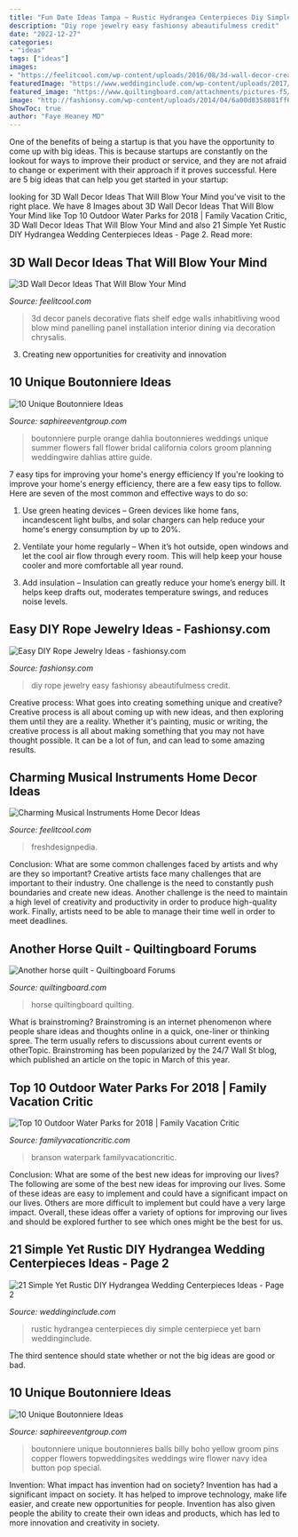 ```yaml
---
title: "Fun Date Ideas Tampa ~ Rustic Hydrangea Centerpieces Diy Simple Centerpiece Yet Barn Weddinginclude"
description: "Diy rope jewelry easy fashionsy abeautifulmess credit"
date: "2022-12-27"
categories:
- "ideas"
tags: ["ideas"]
images:
- "https://feelitcool.com/wp-content/uploads/2016/08/3d-wall-decor-creations13-1.jpg"
featuredImage: "https://www.weddinginclude.com/wp-content/uploads/2017/07/Rustic-hydrangea-centerpiece-at-Pratt-Barn.jpg"
featured_image: "https://www.quiltingboard.com/attachments/pictures-f5/563384d1481336583-img_1578.jpg"
image: "http://fashionsy.com/wp-content/uploads/2014/04/6a00d8358081ff69e2017eea61cee2970d-800wi.jpg"
ShowToc: true
author: "Faye Heaney MD"
---
```



One of the benefits of being a startup is that you have the opportunity to come up with big ideas. This is because startups are constantly on the lookout for ways to improve their product or service, and they are not afraid to change or experiment with their approach if it proves successful. Here are 5 big ideas that can help you get started in your startup: 

	

		
looking for 3D Wall Decor Ideas That Will Blow Your Mind you've visit to the right place. We have 8 Images about 3D Wall Decor Ideas That Will Blow Your Mind like Top 10 Outdoor Water Parks for 2018 | Family Vacation Critic, 3D Wall Decor Ideas That Will Blow Your Mind and also 21 Simple Yet Rustic DIY Hydrangea Wedding Centerpieces Ideas - Page 2. Read more:
		
    
## 3D Wall Decor Ideas That Will Blow Your Mind

<img loading=lazy src="https://feelitcool.com/wp-content/uploads/2016/08/3d-wall-decor-creations13-1.jpg" onerror="this.onerror=null;this.src='https://tse3.mm.bing.net/th?id=OIP.shgfv6Vby0RbLHfV2P-3LQAAAA&amp;pid=15.1';" alt="3D Wall Decor Ideas That Will Blow Your Mind">

_Source: feelitcool.com_

>3d decor panels decorative flats shelf edge walls inhabitliving wood blow mind panelling panel installation interior dining via decoration chrysalis. 

	

3. Creating new opportunities for creativity and innovation 

    
## 10 Unique Boutonniere Ideas

<img loading=lazy src="http://www.saphireeventgroup.com/wp-content/uploads/files/8414/5694/2699/unique_boutonniere_6.jpg" onerror="this.onerror=null;this.src='https://tse4.mm.bing.net/th?id=OIP.F8xt2Ds5SLMLM8OyPekDFgAAAA&amp;pid=15.1';" alt="10 Unique Boutonniere Ideas">

_Source: saphireeventgroup.com_

>boutonniere purple orange dahlia boutonnieres weddings unique summer flowers fall flower bridal california colors groom planning weddingwire dahlias attire guide. 

	

7 easy tips for improving your home's energy efficiency
If you're looking to improve your home's energy efficiency, there are a few easy tips to follow. Here are seven of the most common and effective ways to do so:
1) Use green heating devices – Green devices like home fans, incandescent light bulbs, and solar chargers can help reduce your home's energy consumption by up to 20%.

2) Ventilate your home regularly – When it’s hot outside, open windows and let the cool air flow through every room. This will help keep your house cooler and more comfortable all year round.

3) Add insulation – Insulation can greatly reduce your home’s energy bill. It helps keep drafts out, moderates temperature swings, and reduces noise levels.

    
## Easy DIY Rope Jewelry Ideas - Fashionsy.com

<img loading=lazy src="http://fashionsy.com/wp-content/uploads/2014/04/6a00d8358081ff69e2017eea61cee2970d-800wi.jpg" onerror="this.onerror=null;this.src='https://tse3.mm.bing.net/th?id=OIP.PQ2nIk6QM55ng7Lx0yXOfgHaLH&amp;pid=15.1';" alt="Easy DIY Rope Jewelry Ideas - fashionsy.com">

_Source: fashionsy.com_

>diy rope jewelry easy fashionsy abeautifulmess credit. 

	

Creative process: What goes into creating something unique and creative?
Creative process is all about coming up with new ideas, and then exploring them until they are a reality. Whether it's painting, music or writing, the creative process is all about making something that you may not have thought possible. It can be a lot of fun, and can lead to some amazing results.

    
## Charming Musical Instruments Home Decor Ideas

<img loading=lazy src="https://feelitcool.com/wp-content/uploads/2016/08/musical-instruments-decor-ideas14.jpg" onerror="this.onerror=null;this.src='https://tse3.mm.bing.net/th?id=OIP.43o3jDeSi0L42YxxJc-cowHaNd&amp;pid=15.1';" alt="Charming Musical Instruments Home Decor Ideas">

_Source: feelitcool.com_

>freshdesignpedia. 

	

Conclusion: What are some common challenges faced by artists and why are they so important?
Creative artists face many challenges that are important to their industry. One challenge is the need to constantly push boundaries and create new ideas. Another challenge is the need to maintain a high level of creativity and productivity in order to produce high-quality work. Finally, artists need to be able to manage their time well in order to meet deadlines.

    
## Another Horse Quilt - Quiltingboard Forums

<img loading=lazy src="https://www.quiltingboard.com/attachments/pictures-f5/563384d1481336583-img_1578.jpg" onerror="this.onerror=null;this.src='https://tse3.mm.bing.net/th?id=OIP.LNKvr8v5hyamj4kRORw_1gHaFh&amp;pid=15.1';" alt="Another horse quilt - Quiltingboard Forums">

_Source: quiltingboard.com_

>horse quiltingboard quilting. 

	

What is brainstroming?
Brainstroming is an internet phenomenon where people share ideas and thoughts online in a quick, one-liner or thinking spree. The term usually refers to discussions about current events or otherTopic. Brainstroming has been popularized by the 24/7 Wall St blog, which published an article on the topic in March of this year.

    
## Top 10 Outdoor Water Parks For 2018 | Family Vacation Critic

<img loading=lazy src="https://www.familyvacationcritic.com/wp-content/uploads/sites/19/2014/05/b4ad92385823e73fe9ca95e5ebab12f4.jpg" onerror="this.onerror=null;this.src='https://tse1.mm.bing.net/th?id=OIP.dX_jB1G01Wm_FiyjtnOsYgHaE8&amp;pid=15.1';" alt="Top 10 Outdoor Water Parks for 2018 | Family Vacation Critic">

_Source: familyvacationcritic.com_

>branson waterpark familyvacationcritic. 

	

Conclusion: What are some of the best new ideas for improving our lives?
The following are some of the best new ideas for improving our lives. Some of these ideas are easy to implement and could have a significant impact on our lives. Others are more difficult to implement but could have a very large impact. Overall, these ideas offer a variety of options for improving our lives and should be explored further to see which ones might be the best for us.

    
## 21 Simple Yet Rustic DIY Hydrangea Wedding Centerpieces Ideas - Page 2

<img loading=lazy src="https://www.weddinginclude.com/wp-content/uploads/2017/07/Rustic-hydrangea-centerpiece-at-Pratt-Barn.jpg" onerror="this.onerror=null;this.src='https://tse1.mm.bing.net/th?id=OIP.Z0JTkdBhG4pyPWvemVRDPwHaLJ&amp;pid=15.1';" alt="21 Simple Yet Rustic DIY Hydrangea Wedding Centerpieces Ideas - Page 2">

_Source: weddinginclude.com_

>rustic hydrangea centerpieces diy simple centerpiece yet barn weddinginclude. 

	

The third sentence should state whether or not the big ideas are good or bad.

    
## 10 Unique Boutonniere Ideas

<img loading=lazy src="http://www.saphireeventgroup.com/wp-content/uploads/files/3514/5694/2696/unique_boutonniere_2.jpg" onerror="this.onerror=null;this.src='https://tse1.mm.bing.net/th?id=OIP.eG_JgGc5Wp7sh9P6XiKuPgAAAA&amp;pid=15.1';" alt="10 Unique Boutonniere Ideas">

_Source: saphireeventgroup.com_

>boutonniere unique boutonnieres balls billy boho yellow groom pins copper flowers topweddingsites weddings wire flower navy idea button pop special. 

	

Invention: What impact has invention had on society?
Invention has had a significant impact on society. It has helped to improve technology, make life easier, and create new opportunities for people. Invention has also given people the ability to create their own ideas and products, which has led to more innovation and creativity in society.

